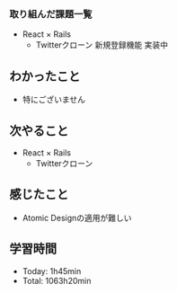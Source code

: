 ### 取り組んだ課題一覧
- React × Rails
  - Twitterクローン 新規登録機能 実装中
## わかったこと
- 特にございません
## 次やること
- React × Rails
  - Twitterクローン
## 感じたこと
- Atomic Designの適用が難しい
## 学習時間
- Today: 1h45min
- Total: 1063h20min